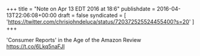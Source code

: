 +++
title = "Note on Apr 13 EDT 2016 at 18:6"
publishdate = 2016-04-13T22:06:08+00:00
draft = false
syndicated = [ 'https://twitter.com/chrisjohndeluca/status/720372525524455400?s=20' ]
+++

'Consumer Reports' in the Age of the Amazon Review https://t.co/6Lkq5naFJl

